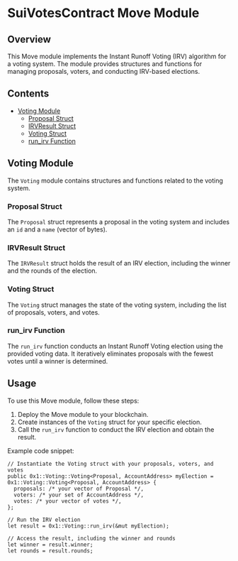 # SuiVotesContract Move Module

## Overview

This Move module implements the Instant Runoff Voting (IRV) algorithm for a voting system. The module provides structures and functions for managing proposals, voters, and conducting IRV-based elections.

## Contents

- [Voting Module](#voting-module)
  - [Proposal Struct](#proposal-struct)
  - [IRVResult Struct](#irvresult-struct)
  - [Voting Struct](#voting-struct)
  - [run_irv Function](#run_irv-function)

## Voting Module

The `Voting` module contains structures and functions related to the voting system.

### Proposal Struct

The `Proposal` struct represents a proposal in the voting system and includes an `id` and a `name` (vector of bytes).

### IRVResult Struct

The `IRVResult` struct holds the result of an IRV election, including the winner and the rounds of the election.

### Voting Struct

The `Voting` struct manages the state of the voting system, including the list of proposals, voters, and votes.

### run_irv Function

The `run_irv` function conducts an Instant Runoff Voting election using the provided voting data. It iteratively eliminates proposals with the fewest votes until a winner is determined.

## Usage

To use this Move module, follow these steps:

1. Deploy the Move module to your blockchain.
2. Create instances of the `Voting` struct for your specific election.
3. Call the `run_irv` function to conduct the IRV election and obtain the result.

Example code snippet:

```move
// Instantiate the Voting struct with your proposals, voters, and votes
public 0x1::Voting::Voting<Proposal, AccountAddress> myElection = 0x1::Voting::Voting<Proposal, AccountAddress> {
  proposals: /* your vector of Proposal */,
  voters: /* your set of AccountAddress */,
  votes: /* your vector of votes */,
};

// Run the IRV election
let result = 0x1::Voting::run_irv(&mut myElection);

// Access the result, including the winner and rounds
let winner = result.winner;
let rounds = result.rounds;
